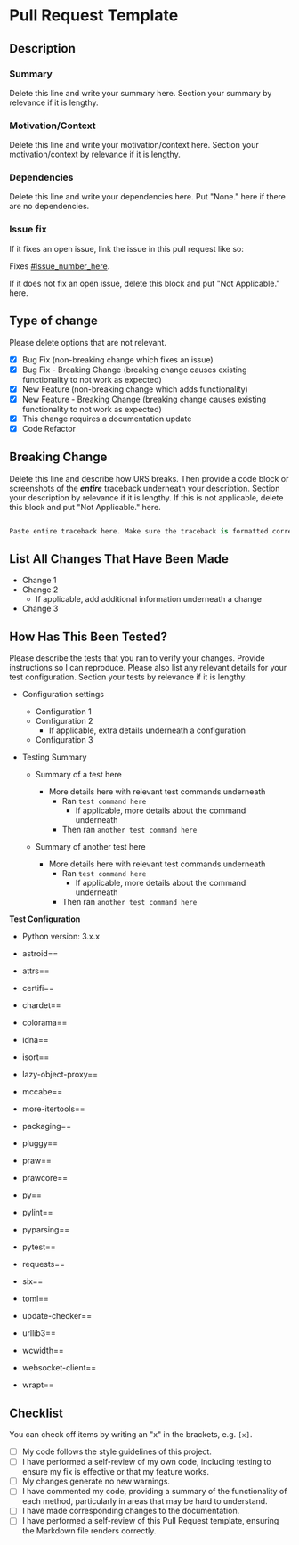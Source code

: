 # Pull Request Template

## Description

### Summary

Delete this line and write your summary here. Section your summary by relevance if it is lengthy.

### Motivation/Context

Delete this line and write your motivation/context here. Section your motivation/context by relevance if it is lengthy.

### Dependencies

Delete this line and write your dependencies here. Put "None." here if there are no dependencies.

### Issue fix

If it fixes an open issue, link the issue in this pull request like so:

Fixes [#issue_number_here](put-link-to-issue-here).

If it does not fix an open issue, delete this block and put "Not Applicable." here.

## Type of change

Please delete options that are not relevant.

* [x] Bug Fix (non-breaking change which fixes an issue)
* [x] Bug Fix - Breaking Change (breaking change causes existing functionality to not work as expected)
* [x] New Feature (non-breaking change which adds functionality)
* [x] New Feature - Breaking Change (breaking change causes existing functionality to not work as expected)
* [x] This change requires a documentation update
* [x] Code Refactor

## Breaking Change

Delete this line and describe how URS breaks. Then provide a code block or screenshots of the ***entire*** traceback underneath your description. Section your description by relevance if it is lengthy. If this is not applicable, delete this block and put "Not Applicable." here.

```python

Paste entire traceback here. Make sure the traceback is formatted correctly.

```

## List All Changes That Have Been Made

* Change 1
* Change 2
    + If applicable, add additional information underneath a change
* Change 3

## How Has This Been Tested?

Please describe the tests that you ran to verify your changes. Provide instructions so I can reproduce. Please also list any relevant details for your test configuration. Section your tests by relevance if it is lengthy.

* Configuration settings
    + Configuration 1
    + Configuration 2
        * If applicable, extra details underneath a configuration
    + Configuration 3

* Testing Summary
    + Summary of a test here
        * More details here with relevant test commands underneath
            + Ran `test command here`
                * If applicable, more details about the command underneath
            + Then ran `another test command here`

    + Summary of another test here
        * More details here with relevant test commands underneath
            + Ran `test command here`
                * If applicable, more details about the command underneath
            + Then ran `another test command here`

**Test Configuration**

* Python version: 3.x.x

* astroid==
* attrs==
* certifi==
* chardet==
* colorama==
* idna==
* isort==
* lazy-object-proxy==
* mccabe==
* more-itertools==
* packaging==
* pluggy==
* praw==
* prawcore==
* py==
* pylint==
* pyparsing==
* pytest==
* requests==
* six==
* toml==
* update-checker==
* urllib3==
* wcwidth==
* websocket-client==
* wrapt==

## Checklist

You can check off items by writing an "x" in the brackets, e.g. `[x]`.

* [ ] My code follows the style guidelines of this project.
* [ ] I have performed a self-review of my own code, including testing to ensure my fix is effective or that my feature works.
* [ ] My changes generate no new warnings.
* [ ] I have commented my code, providing a summary of the functionality of each method, particularly in areas that may be hard to understand.
* [ ] I have made corresponding changes to the documentation.
* [ ] I have performed a self-review of this Pull Request template, ensuring the Markdown file renders correctly.
